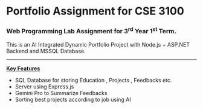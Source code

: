 # Portfolio Assignment for CSE 3100

### Web Programming Lab Assignment for 3<sup>rd</sup> Year 1<sup>st</sup> Term.
This is an AI Integrated Dynamic Portfolio Project with  Node.js + ASP.NET Backend and MSSQL Database.
<hr>
<u><b>Key Features</b></u>

- SQL Database for  storing Education , Projects , Feedbacks etc.
- Server using Express.js
- Gemini Pro to Summarize Feedbacks
- Sorting best projects according to job using AI

